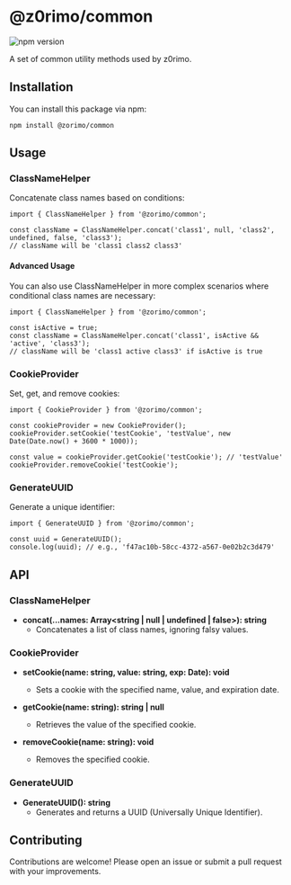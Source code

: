 # @z0rimo/common

![npm version](https://img.shields.io/npm/v/@zorimo/common)

A set of common utility methods used by z0rimo.

## Installation

You can install this package via npm:

```
npm install @zorimo/common
```

## Usage
### ClassNameHelper
Concatenate class names based on conditions:

```
import { ClassNameHelper } from '@zorimo/common';

const className = ClassNameHelper.concat('class1', null, 'class2', undefined, false, 'class3');
// className will be 'class1 class2 class3'
```

#### Advanced Usage
You can also use ClassNameHelper in more complex scenarios where conditional class names are necessary:

```
import { ClassNameHelper } from '@zorimo/common';

const isActive = true;
const className = ClassNameHelper.concat('class1', isActive && 'active', 'class3');
// className will be 'class1 active class3' if isActive is true
```

### CookieProvider
Set, get, and remove cookies:

```
import { CookieProvider } from '@zorimo/common';

const cookieProvider = new CookieProvider();
cookieProvider.setCookie('testCookie', 'testValue', new Date(Date.now() + 3600 * 1000));

const value = cookieProvider.getCookie('testCookie'); // 'testValue'
cookieProvider.removeCookie('testCookie');
```

### GenerateUUID
Generate a unique identifier:

```
import { GenerateUUID } from '@zorimo/common';

const uuid = GenerateUUID();
console.log(uuid); // e.g., 'f47ac10b-58cc-4372-a567-0e02b2c3d479'
```

## API

### ClassNameHelper
- **concat(...names: Array<string | null | undefined | false>): string**
  - Concatenates a list of class names, ignoring falsy values.

### CookieProvider
- **setCookie(name: string, value: string, exp: Date): void**
  - Sets a cookie with the specified name, value, and expiration date.

- **getCookie(name: string): string | null**
  - Retrieves the value of the specified cookie.

- **removeCookie(name: string): void**
  - Removes the specified cookie.

### GenerateUUID
- **GenerateUUID(): string**
  - Generates and returns a UUID (Universally Unique Identifier).
 
## Contributing
Contributions are welcome! Please open an issue or submit a pull request with your improvements.
